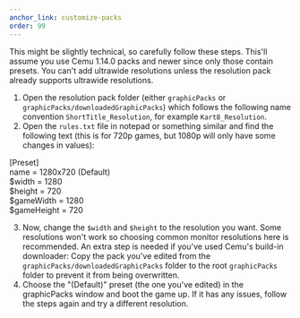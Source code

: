 ```yaml
---
anchor_link: customize-packs
order: 99
---
```

This might be slightly technical, so carefully follow these steps. This'll assume you use Cemu 1.14.0 packs and newer since only those contain presets. You can't add ultrawide resolutions unless the resolution pack already supports ultrawide resolutions.

1. Open the resolution pack folder (either `graphicPacks` or `graphicPacks/downloadedGraphicPacks`) which follows the following name convention `ShortTitle_Resolution`, for example `Kart8_Resolution`.
2. Open the `rules.txt` file in notepad or something similar and find the following text (this is for 720p games, but 1080p will only have some changes in values):

[Preset]  
name = 1280x720 (Default)  
$width = 1280  
$height = 720  
$gameWidth = 1280  
$gameHeight = 720  

3. Now, change the `$width` and `$height` to the resolution you want. Some resolutions won't work so choosing common monitor resolutions here is recommended.
An extra step is needed if you've used Cemu's build-in downloader: Copy the pack you've edited from the `graphicPacks/downloadedGraphicPacks` folder to the root `graphicPacks` folder to prevent it from being overwritten.
4. Choose the "(Default)" preset (the one you've edited) in the graphicPacks window and boot the game up. If it has any issues, follow the steps again and try a different resolution.
